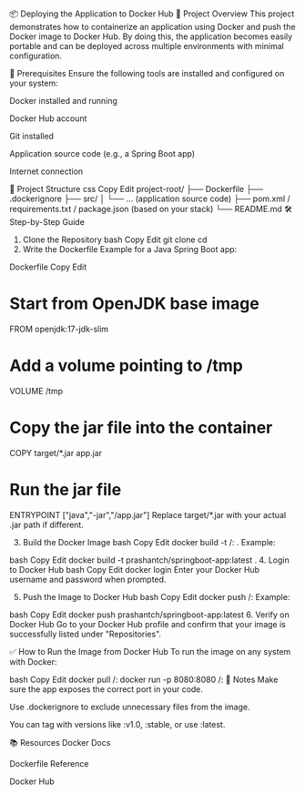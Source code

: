 📦 Deploying the Application to Docker Hub
📝 Project Overview
This project demonstrates how to containerize an application using Docker and push the Docker image to Docker Hub. By doing this, the application becomes easily portable and can be deployed across multiple environments with minimal configuration.

🚀 Prerequisites
Ensure the following tools are installed and configured on your system:

Docker installed and running

Docker Hub account

Git installed

Application source code (e.g., a Spring Boot app)

Internet connection

📁 Project Structure
css
Copy
Edit
project-root/
├── Dockerfile
├── .dockerignore
├── src/
│   └── ... (application source code)
├── pom.xml / requirements.txt / package.json (based on your stack)
└── README.md
🛠️ Step-by-Step Guide
1. Clone the Repository
bash
Copy
Edit
git clone <your-repo-url>
cd <project-folder>
2. Write the Dockerfile
Example for a Java Spring Boot app:

Dockerfile
Copy
Edit
# Start from OpenJDK base image
FROM openjdk:17-jdk-slim

# Add a volume pointing to /tmp
VOLUME /tmp

# Copy the jar file into the container
COPY target/*.jar app.jar

# Run the jar file
ENTRYPOINT ["java","-jar","/app.jar"]
Replace target/*.jar with your actual .jar path if different.

3. Build the Docker Image
bash
Copy
Edit
docker build -t <your-dockerhub-username>/<your-app-name>:<tag> .
Example:

bash
Copy
Edit
docker build -t prashantch/springboot-app:latest .
4. Login to Docker Hub
bash
Copy
Edit
docker login
Enter your Docker Hub username and password when prompted.

5. Push the Image to Docker Hub
bash
Copy
Edit
docker push <your-dockerhub-username>/<your-app-name>:<tag>
Example:

bash
Copy
Edit
docker push prashantch/springboot-app:latest
6. Verify on Docker Hub
Go to your Docker Hub profile and confirm that your image is successfully listed under "Repositories".

✅ How to Run the Image from Docker Hub
To run the image on any system with Docker:

bash
Copy
Edit
docker pull <your-dockerhub-username>/<your-app-name>:<tag>
docker run -p 8080:8080 <your-dockerhub-username>/<your-app-name>:<tag>
📌 Notes
Make sure the app exposes the correct port in your code.

Use .dockerignore to exclude unnecessary files from the image.

You can tag with versions like :v1.0, :stable, or use :latest.

📚 Resources
Docker Docs

Dockerfile Reference

Docker Hub

